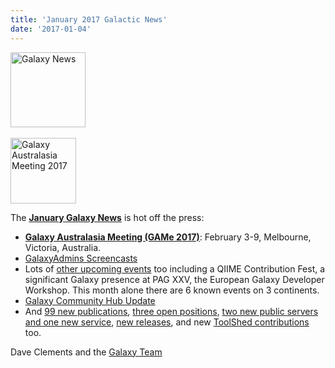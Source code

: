```yaml
---
title: 'January 2017 Galactic News'
date: '2017-01-04'
---
```

<div class='right'>
<div class='right'><a href='/galaxy-updates/2017-01/'><img src="/src/images/galaxy-logos/GalaxyNews.png" alt="Galaxy News" width=120 /></a></div><br />
<a href='/galaxy-updates/2017-01/##galaxy-australasia-meeting-game-2017-'><img src="/src/images/logos/GAMeLogo200.png" alt="Galaxy Australasia Meeting 2017" width="105" /></a><br />
</div>

The **[January Galaxy News](/galaxy-updates/2017-01/)** is hot off the press:

* **[Galaxy Australasia Meeting (GAMe 2017)](/galaxy-updates/2017-01/#galaxy-australasia-meeting-game-2017-)**: February 3-9, Melbourne, Victoria, Australia.
* [GalaxyAdmins Screencasts](/galaxy-updates/2017-01/#galaxyadmins-screencasts)
* Lots of [other upcoming events](/galaxy-updates/2017-01/#all-upcoming-events) too including a QIIME Contribution Fest, a significant Galaxy presence at PAG XXV, the European Galaxy Developer Workshop.  This month alone there are 6 known events on 3 continents.
* [Galaxy Community Hub Update](/galaxy-updates/2017-01/#galaxy-community-hub-update)
* And [99 new publications](/galaxy-updates/2017-01/#new-publications), [three open positions](/galaxy-updates/2017-01/#who-s-hiring), [two new public servers and one new service](/galaxy-updates/2017-01/#public-galaxy-server-news), [new releases](/galaxy-updates/2017-01/#releases), and new [ToolShed contributions](/galaxy-updates/2017-01/#toolshed-contributions) too.

Dave Clements and the [Galaxy Team](/galaxy-team/)
